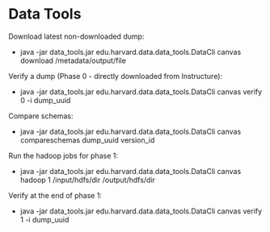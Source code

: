 # Data Tools

Download latest non-downloaded dump:
* java -jar data_tools.jar edu.harvard.data.data_tools.DataCli canvas download /metadata/output/file

Verify a dump (Phase 0 - directly downloaded from Instructure):
* java -jar data_tools.jar edu.harvard.data.data_tools.DataCli canvas verify 0 -i dump_uuid

Compare schemas:
* java -jar data_tools.jar edu.harvard.data.data_tools.DataCli canvas compareschemas dump_uuid version_id

Run the hadoop jobs for phase 1:
* java -jar data_tools.jar edu.harvard.data.data_tools.DataCli canvas hadoop 1 /input/hdfs/dir /output/hdfs/dir

Verify at the end of phase 1:
* java -jar data_tools.jar edu.harvard.data.data_tools.DataCli canvas verify 1 -i dump_uuid

